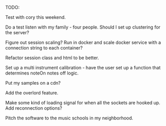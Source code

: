 TODO:

Test with cory this weekend.

Do a test listen with my family - four people. 
Should I set up clustering for the server?

Figure out session scaling?
    Run in docker and scale docker service with a connection string to each container?

Refactor session class and html to be better. 

Set up a multi instrument calibration - have the user set up a function that determines noteOn notes off logic. 

Put my samples on a cdn? 


Add the overlord feature.

Make some kind of loading signal for when all the sockets are hooked up. 
Add reconnection options?

Pitch the software to the music schools in my neighborhood. 
